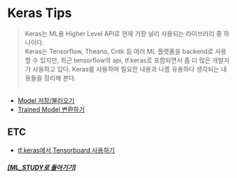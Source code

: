 # Keras Tips

> Keras는 ML용 Higher Level API로 현재 가장 널리 사용되는 라이브러리 중 하나이다. <br>
> Keras는 Tensorflow, Theano, Cntk 등 여러 ML 플랫폼을 backend로 사용할 수 있지만,
> 최근 tensorflow의 api, tf.keras로 포함되면서 좀 더 많은 개발자가 사용하고 있다.
> Keras를 사용하며 필요한 내용과 나름 유용하다 생각되는 내용들을 정리해 본다. <br><br>

- [Model 저장/불러오기](https://github.com/elemag1414/ML_STUDY/blob/master/Keras/Model_Save_Load.md)
- [Trained Model 변환하기](https://github.com/elemag1414/ML_STUDY/blob/master/Tensorflow/Model_Conversion.md)

## ETC

- [tf.keras에서 Tensorboard 사용하기](keras_tensorboard.md)

##### [[ML_STUDY로 돌아기기]](https://github.com/elemag1414/ML_STUDY)
